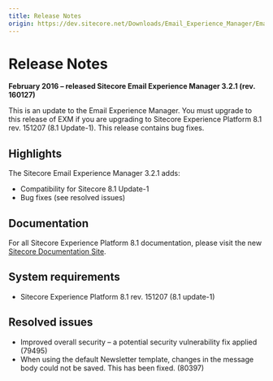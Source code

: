 ```yaml
---
title: Release Notes
origin: https://dev.sitecore.net/Downloads/Email_Experience_Manager/Email_Experience_Manager_32/Email_Experience_Manager_32_Update1/Release_Notes
---
```


# Release Notes

**February 2016 – released Sitecore Email Experience Manager 3.2.1 (rev. 160127)**

This is an update to the Email Experience Manager. You must upgrade to this release of EXM if you are upgrading to Sitecore Experience Platform 8.1 rev. 151207 (8.1 Update-1). This release contains bug fixes.

## Highlights

The Sitecore Email Experience Manager 3.2.1 adds:

-   Compatibility for Sitecore 8.1 Update-1
-   Bug fixes (see resolved issues)

## Documentation

For all Sitecore Experience Platform 8.1 documentation, please visit the new [Sitecore Documentation Site](http://doc.sitecore.net).

## System requirements

-   Sitecore Experience Platform 8.1 rev. 151207 (8.1 update-1)

## Resolved issues

-   Improved overall security – a potential security vulnerability fix applied (79495)
-   When using the default Newsletter template, changes in the message body could not be saved. This has been fixed. (80397)
